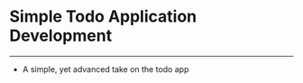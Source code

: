 # Simple Todo Application Development
-----------------------------------------------
  - A simple, yet advanced take on the todo app